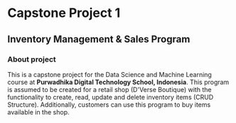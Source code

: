 # Capstone Project 1
## Inventory Management & Sales Program

### About project
This is a capstone project for the Data Science and Machine Learning course at **Purwadhika Digital Technology School, Indonesia**. This program is assumed to be created for a retail shop (D'Verse Boutique) with the functionality to create, read, update and delete inventory items (CRUD Structure). Additionally, customers can use this program to buy items available in the shop. 



